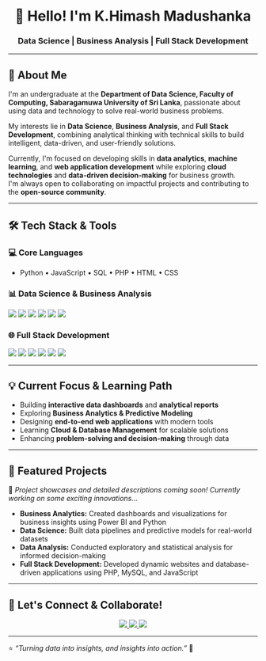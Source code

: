 <h1 align="center">👋 Hello! I'm K.Himash Madushanka</h1>

<h3 align="center">
  <span class="typing-animation">Data Science | Business Analysis | Full Stack Development</span>
</h3>

---

## 🚀 About Me

I'm an undergraduate at the **Department of Data Science, Faculty of Computing, Sabaragamuwa University of Sri Lanka**, passionate about using data and technology to solve real-world business problems.  

My interests lie in **Data Science**, **Business Analysis**, and **Full Stack Development**, combining analytical thinking with technical skills to build intelligent, data-driven, and user-friendly solutions.

Currently, I'm focused on developing skills in **data analytics**, **machine learning**, and **web application development** while exploring **cloud technologies** and **data-driven decision-making** for business growth.  
I'm always open to collaborating on impactful projects and contributing to the **open-source community**.

---

## 🛠️ Tech Stack & Tools

### 💻 Core Languages
- Python • JavaScript • SQL • PHP • HTML • CSS

### 📊 Data Science & Business Analysis
<p align="left">
  <img src="https://img.shields.io/badge/Numpy-013243?style=for-the-badge&logo=numpy&logoColor=white"/>
  <img src="https://img.shields.io/badge/Pandas-150458?style=for-the-badge&logo=pandas&logoColor=white"/>
  <img src="https://img.shields.io/badge/Scikit--learn-F7931E?style=for-the-badge&logo=scikit-learn&logoColor=white"/>
  <img src="https://img.shields.io/badge/PowerBI-F2C811?style=for-the-badge&logo=powerbi&logoColor=black"/>
  <img src="https://img.shields.io/badge/Tableau-E97627?style=for-the-badge&logo=tableau&logoColor=white"/>
  <img src="https://img.shields.io/badge/Excel-217346?style=for-the-badge&logo=microsoftexcel&logoColor=white"/>
</p>

### 🌐 Full Stack Development
<p align="left">
  <img src="https://img.shields.io/badge/HTML5-E34F26?style=for-the-badge&logo=html5&logoColor=white"/>
  <img src="https://img.shields.io/badge/CSS3-1572B6?style=for-the-badge&logo=css3&logoColor=white"/>
  <img src="https://img.shields.io/badge/JavaScript-F7DF1E?style=for-the-badge&logo=javascript&logoColor=black"/>
  <img src="https://img.shields.io/badge/PHP-777BB4?style=for-the-badge&logo=php&logoColor=white"/>
  <img src="https://img.shields.io/badge/MySQL-00758F?style=for-the-badge&logo=mysql&logoColor=white"/>
  <img src="https://img.shields.io/badge/Bootstrap-7952B3?style=for-the-badge&logo=bootstrap&logoColor=white"/>
</p>

---

## 💡 Current Focus & Learning Path

- Building **interactive data dashboards** and **analytical reports**
- Exploring **Business Analytics & Predictive Modeling**
- Designing **end-to-end web applications** with modern tools
- Learning **Cloud & Database Management** for scalable solutions
- Enhancing **problem-solving and decision-making** through data

---

## 🎯 Featured Projects

🚧 *Project showcases and detailed descriptions coming soon! Currently working on some exciting innovations...*

- **Business Analytics:** Created dashboards and visualizations for business insights using Power BI and Python  
- **Data Science:** Built data pipelines and predictive models for real-world datasets  
- **Data Analysis:** Conducted exploratory and statistical analysis for informed decision-making  
- **Full Stack Development:** Developed dynamic websites and database-driven applications using PHP, MySQL, and JavaScript  

---

## 🤝 Let's Connect & Collaborate!

<p align="center">
  <a href="mailto:himashmadushanka975@gmail.com">
    <img src="https://img.shields.io/badge/Email-D14836?style=for-the-badge&logo=gmail&logoColor=white" />
  </a>
  <a href="https://www.linkedin.com/in/himashmadushanka">
    <img src="https://img.shields.io/badge/LinkedIn-0077B5?style=for-the-badge&logo=linkedin&logoColor=white" />
  </a>
  <a href="https://github.com/HimashMadushanka">
    <img src="https://img.shields.io/badge/GitHub-100000?style=for-the-badge&logo=github&logoColor=white" />
  </a>
</p>

---

⭐ *“Turning data into insights, and insights into action.”* 🚀


